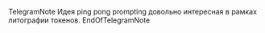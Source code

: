 TelegramNote
Идея ping pong prompting довольно интересная в рамках литографии токенов.
EndOfTelegramNote